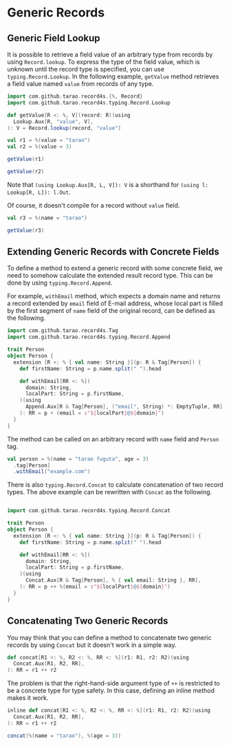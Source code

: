 Generic Records
===============

Generic Field Lookup
--------------------

It is possible to retrieve a field value of an arbitrary type from records by using
`Record.lookup`.  To express the type of the field value, which is unknown until the
record type is specified, you can use `typing.Record.Lookup`.  In the following example,
`getValue` method retrieves a field value named `value` from records of any type.

```scala mdoc:mline
import com.github.tarao.record4s.{%, Record}
import com.github.tarao.record4s.typing.Record.Lookup

def getValue[R <: %, V](record: R)(using
  Lookup.Aux[R, "value", V],
): V = Record.lookup(record, "value")

val r1 = %(value = "tarao")
val r2 = %(value = 3)

getValue(r1)

getValue(r2)
```

Note that `(using Lookup.Aux[R, L, V]): V` is a shorthand for `(using l: Lookup[R, L]):
l.Out`.

Of course, it doesn't compile for a record without `value` field.

```scala mdoc:fail
val r3 = %(name = "tarao")

getValue(r3)
```

Extending Generic Records with Concrete Fields
----------------------------------------------

To define a method to extend a generic record with some concrete field, we need to somehow
calculate the extended result record type.  This can be done by using `typing.Record.Append`.

For example, `withEmail` method, which expects a domain name and returns a record extended
by `email` field of E-mail address, whose local part is filled by the first segment of
`name` field of the original record, can be defined as the following.

```scala mdoc:mline
import com.github.tarao.record4s.Tag
import com.github.tarao.record4s.typing.Record.Append

trait Person
object Person {
  extension [R <: % { val name: String }](p: R & Tag[Person]) {
    def firstName: String = p.name.split(" ").head

    def withEmail[RR <: %](
      domain: String,
      localPart: String = p.firstName,
    )(using
      Append.Aux[R & Tag[Person], ("email", String) *: EmptyTuple, RR],
    ): RR = p + (email = s"${localPart}@${domain}")
  }
}
```

The method can be called on an arbitrary record with `name` field and `Person` tag.

```scala mdoc:mline
val person = %(name = "tarao fuguta", age = 3)
  .tag[Person]
  .withEmail("example.com")
```

There is also `typing.Record.Concat` to calculate concatenation of two record types.  The
above example can be rewritten with `Concat` as the following.

```scala mdoc:nest:invisible
```

```scala mdoc:mline
import com.github.tarao.record4s.typing.Record.Concat

trait Person
object Person {
  extension [R <: % { val name: String }](p: R & Tag[Person]) {
    def firstName: String = p.name.split(" ").head

    def withEmail[RR <: %](
      domain: String,
      localPart: String = p.firstName,
    )(using
      Concat.Aux[R & Tag[Person], % { val email: String }, RR],
    ): RR = p ++ %(email = s"${localPart}@${domain}")
  }
}
```

Concatenating Two Generic Records
---------------------------------

You may think that you can define a method to concatenate two generic records by using
`Concat` but it doesn't work in a simple way.

```scala mdoc:fail
def concat[R1 <: %, R2 <: %, RR <: %](r1: R1, r2: R2)(using
  Concat.Aux[R1, R2, RR],
): RR = r1 ++ r2
```

The problem is that the right-hand-side argument type of `++` is restricted to be a
concrete type for type safety.  In this case, defining an inline method makes it work.

```scala mdoc:mline
inline def concat[R1 <: %, R2 <: %, RR <: %](r1: R1, r2: R2)(using
  Concat.Aux[R1, R2, RR],
): RR = r1 ++ r2

concat(%(name = "tarao"), %(age = 3))
```
